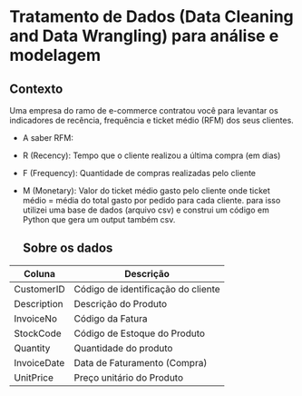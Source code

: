 # Tratamento de Dados (Data Cleaning and Data Wrangling) para análise e modelagem
## Contexto ##
Uma empresa do ramo de e-commerce contratou você para levantar os indicadores de
recência, frequência e ticket médio (RFM) dos seus clientes.
* A saber RFM:
* R (Recency): Tempo que o cliente realizou a última compra (em dias)
* F (Frequency): Quantidade de compras realizadas pelo cliente
* M (Monetary): Valor do ticket médio gasto pelo cliente
onde ticket médio = média do total gasto por pedido para cada cliente.
para isso utilizei uma base de dados (arquivo csv) e construi um
código em Python que gera um output também csv.

  ## Sobre os dados ##

| Coluna | Descrição  |
| ------- | -------- |
| CustomerID | Código de identificação do cliente|
| Description | Descrição do Produto |
| InvoiceNo | Código da Fatura |
| StockCode | Código de Estoque do Produto |
| Quantity | Quantidade do produto |
| InvoiceDate | Data de Faturamento (Compra) |
| UnitPrice | Preço unitário do Produto |
